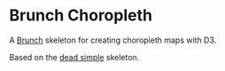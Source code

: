 # Brunch Choropleth

A [Brunch](http://brunch.io) skeleton for creating choropleth maps with D3.

Based on the [dead simple](https://github.com/brunch/dead-simple) skeleton.